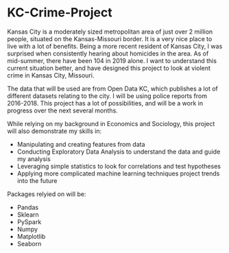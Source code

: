 # KC-Crime-Project

Kansas City is a moderately sized metropolitan area of just over 2 million people, situated on the Kansas-Missouri border. It is a very nice place to live with a lot of benefits. Being a more recent resident of Kansas City, I was surprised when consistently hearing about homicides in the area. As of mid-summer, there have been 104 in 2019 alone. I want to understand this current situation better, and have designed this project to look at violent crime in Kansas City, Missouri. 

The data that will be used are from Open Data KC, which publishes a lot of different datasets relating to the city. I will be using police reports from 2016-2018. This project has a lot of possibilities, and will be a work in progress over the next several months. 

While relying on my background in Economics and Sociology, this project will also demonstrate my skills in: 

 - Manipulating and creating features from data
 - Conducting Exploratory Data Analysis to understand the data and guide my analysis
 - Leveraging simple statistics to look for correlations and test hypotheses 
 - Applying more complicated machine learning techniques project trends into the future 

Packages relyied on will be:
 - Pandas
 - Sklearn
 - PySpark
 - Numpy
 - Matplotlib
 - Seaborn